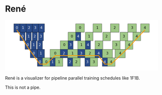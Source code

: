 # René

![Synchronous 1F1B](assets/1f1b_with_critical_path.png)

René is a visualizer for pipeline parallel training schedules like 1F1B.

This is not a pipe.
